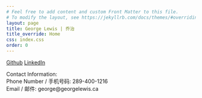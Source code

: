 ```yaml
---
# Feel free to add content and custom Front Matter to this file.
# To modify the layout, see https://jekyllrb.com/docs/themes/#overriding-theme-defaults
layout: page
title: George Lewis | 乔治
title_override: Home
css: index.css
order: 0
---
```


<a href="https://github.com/George-Lewis/" class="btn btn-outline-light">Github</a>
<a href="https://www.linkedin.com/in/george-jeffrey-lewis/" class="btn btn-outline-light">LinkedIn</a>

<div>
<div id="contact-info">
<p>
Contact Information:
<br>
Phone Number / 手机号码: 289-400-1216
<br>
Email / 邮件: george@georgelewis.ca
</p>
</div>
</div>